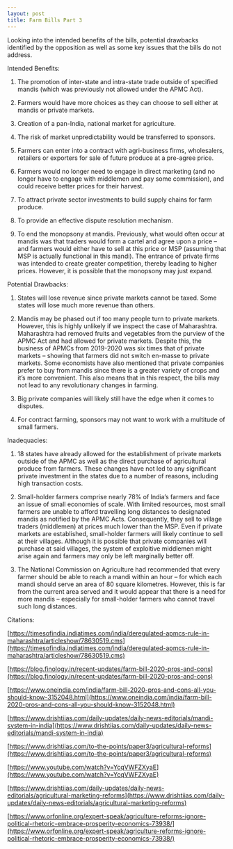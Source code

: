 ```yaml
---
layout: post
title: Farm Bills Part 3 
---
```


Looking into the intended benefits of the bills, potential drawbacks identified by the opposition as well as some key issues that the bills do not address. 


Intended Benefits:

  

1.  The promotion of inter-state and intra-state trade outside of specified mandis (which was previously not allowed under the APMC Act).
    
2.  Farmers would have more choices as they can choose to sell either at mandis or private markets.
    
3.  Creation of a pan-India, national market for agriculture.
    
4.  The risk of market unpredictability would be transferred to sponsors.
    
5.  Farmers can enter into a contract with agri-business firms, wholesalers, retailers or exporters for sale of future produce at a pre-agree price.
    
6.  Farmers would no longer need to engage in direct marketing (and no longer have to engage with middlemen and pay some commission), and could receive better prices for their harvest.
    
7.  To attract private sector investments to build supply chains for farm produce.
    
8.  To provide an effective dispute resolution mechanism.
    
9.  To end the monopsony at mandis. Previously, what would often occur at mandis was that traders would form a cartel and agree upon a price – and farmers would either have to sell at this price or MSP (assuming that MSP is actually functional in this mandi). The entrance of private firms was intended to create greater competition, thereby leading to higher prices. However, it is possible that the monopsony may just expand.
    

  
  

Potential Drawbacks:

  

1.  States will lose revenue since private markets cannot be taxed. Some states will lose much more revenue than others.
    
2.  Mandis may be phased out if too many people turn to private markets. However, this is highly unlikely if we inspect the case of Maharashtra. Maharashtra had removed fruits and vegetables from the purview of the APMC Act and had allowed for private markets. Despite this, the business of APMCs from 2019-2020 was six times that of private markets – showing that farmers did not switch en-masse to private markets. Some economists have also mentioned that private companies prefer to buy from mandis since there is a greater variety of crops and it’s more convenient. This also means that in this respect, the bills may not lead to any revolutionary changes in farming.
    
3.  Big private companies will likely still have the edge when it comes to disputes.
    
4.  For contract farming, sponsors may not want to work with a multitude of small farmers.
    

  
  

Inadequacies:

  

1.  18 states have already allowed for the establishment of private markets outside of the APMC as well as the direct purchase of agricultural produce from farmers. These changes have not led to any significant private investment in the states due to a number of reasons, including high transaction costs.
    
2.  Small-holder farmers comprise nearly 78% of India’s farmers and face an issue of small economies of scale. With limited resources, most small farmers are unable to afford travelling long distances to designated mandis as notified by the APMC Acts. Consequently, they sell to village traders (middlemen) at prices much lower than the MSP. Even if private markets are established, small-holder farmers will likely continue to sell at their villages. Although it is possible that private companies will purchase at said villages, the system of exploitive middlemen might arise again and farmers may only be left marginally better off.
    
3.  The National Commission on Agriculture had recommended that every farmer should be able to reach a mandi within an hour – for which each mandi should serve an area of 80 square kilometres. However, this is far from the current area served and it would appear that there is a need for more mandis – especially for small-holder farmers who cannot travel such long distances.
    

  
  

Citations:

[https://timesofindia.indiatimes.com/india/deregulated-apmcs-rule-in-maharashtra/articleshow/78630519.cms](https://timesofindia.indiatimes.com/india/deregulated-apmcs-rule-in-maharashtra/articleshow/78630519.cms)

[https://blog.finology.in/recent-updates/farm-bill-2020-pros-and-cons](https://blog.finology.in/recent-updates/farm-bill-2020-pros-and-cons)

[https://www.oneindia.com/india/farm-bill-2020-pros-and-cons-all-you-should-know-3152048.html](https://www.oneindia.com/india/farm-bill-2020-pros-and-cons-all-you-should-know-3152048.html)

[https://www.drishtiias.com/daily-updates/daily-news-editorials/mandi-system-in-india](https://www.drishtiias.com/daily-updates/daily-news-editorials/mandi-system-in-india)

[https://www.drishtiias.com/to-the-points/paper3/agricultural-reforms](https://www.drishtiias.com/to-the-points/paper3/agricultural-reforms)

[https://www.youtube.com/watch?v=YcqVWFZXyaE](https://www.youtube.com/watch?v=YcqVWFZXyaE)

[https://www.drishtiias.com/daily-updates/daily-news-editorials/agricultural-marketing-reforms](https://www.drishtiias.com/daily-updates/daily-news-editorials/agricultural-marketing-reforms)

[https://www.orfonline.org/expert-speak/agriculture-reforms-ignore-political-rhetoric-embrace-prosperity-economics-73938/](https://www.orfonline.org/expert-speak/agriculture-reforms-ignore-political-rhetoric-embrace-prosperity-economics-73938/)
